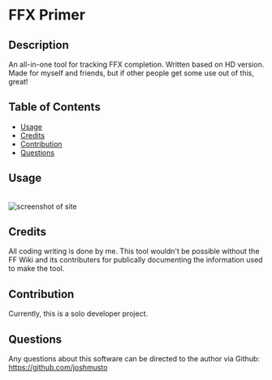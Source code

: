 # FFX Primer

## Description

An all-in-one tool for tracking FFX completion. Written based on HD version. Made for myself and friends, but if other people get some use out of this, great!

## Table of Contents

- [Usage](#usage)
- [Credits](#credits)
- [Contribution](#contribution)
- [Questions](#questions)

## Usage

<br>![screenshot of site](./src/assets/images/screenshot.PNG)

## Credits

All coding writing is done by me. This tool wouldn't be possible without the FF Wiki and its contributers for publically documenting the information used to make the tool.

## Contribution

Currently, this is a solo developer project.

## Questions

Any questions about this software can be directed to the author via
Github: https://github.com/joshmusto